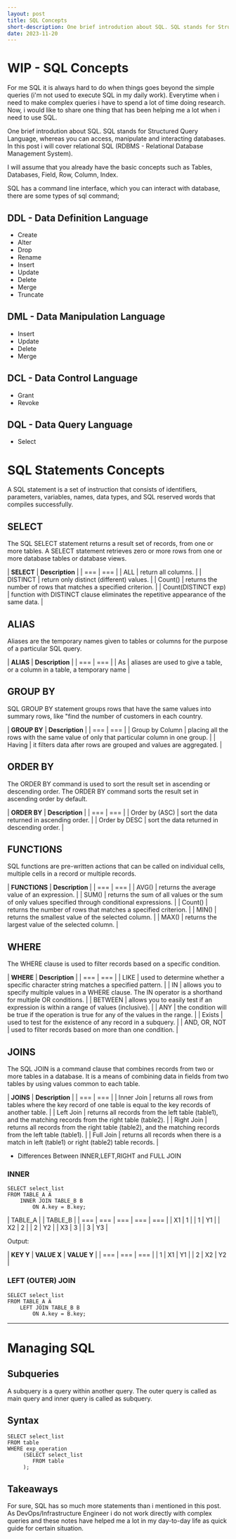 ```yaml
---
layout: post
title: SQL Concepts
short-description: One brief introdution about SQL. SQL stands for Structured Query Language, whereas you can access, manipulate  and interacting databases...
date: 2023-11-20
---
```


# WIP - SQL Concepts

For me SQL it is always hard to do when things goes beyond the simple queries (i'm not used to execute SQL in my daily work). Everytime when i need to make complex queries i have to spend a lot of time doing research. Now, i would like to share one thing that has been helping me a lot when i need to use SQL.

One brief introdution about SQL. SQL stands for Structured Query Language, whereas you can access, manipulate  and interacting databases. In this post i will cover relational SQL (RDBMS - Relational Database Management System).

I will assume that you already have the basic concepts such as Tables, Databases, Field, Row, Column, Index.

SQL has a command line interface, which you can interact with database, there are some types of sql command;

## DDL - Data Definition Language

* Create
* Alter
* Drop
* Rename
* Insert
* Update
* Delete
* Merge
* Truncate

## DML - Data Manipulation Language

* Insert
* Update
* Delete 
* Merge

## DCL - Data Control Language

* Grant
* Revoke

## DQL - Data Query Language

* Select

# SQL Statements Concepts

A SQL statement is a set of instruction that consists of identifiers, parameters, variables, names, data types, and SQL reserved words that compiles successfully.

## SELECT

The SQL SELECT statement returns a result set of records, from one or more tables. A SELECT statement retrieves zero or more rows from one or more database tables or database views.

| **SELECT** | **Description** | 
| === | === |
| ALL | return all columns. |
| DISTINCT | return only distinct (different) values. |
| Count() | returns the number of rows that matches a specified criterion. |
| Count(DISTINCT exp) | function with DISTINCT clause eliminates the repetitive appearance of the same data. | 

## ALIAS

Aliases are the temporary names given to tables or columns for the purpose of a particular SQL query.

| **ALIAS** | **Description** | 
| === | === |
| As | aliases are used to give a table, or a column in a table, a temporary name |

## GROUP BY

SQL GROUP BY statement groups rows that have the same values into summary rows, like "find the number of customers in each country. 

| **GROUP BY** | **Description** | 
| === | === |
| Group by Column | placing all the rows with the same value of only that particular column in one group. |
| Having | it filters data after rows are grouped and values are aggregated. | 

## ORDER BY

The ORDER BY command is used to sort the result set in ascending or descending order. The ORDER BY command sorts the result set in ascending order by default.

| **ORDER BY** | **Description** | 
| === | === |
| Order by (ASC) | sort the data returned in ascending order. |
| Order by DESC | sort the data returned in descending order. |

## FUNCTIONS

SQL functions are pre-written actions that can be called on individual cells, multiple cells in a record or multiple records.

| **FUNCTIONS** | **Description** | 
| === | === |
| AVG() | returns the average value of an expression. |
| SUM() | returns the sum of all values or the sum of only values specified through conditional expressions. | 
| Count() | returns the number of rows that matches a specified criterion. |
| MIN() | returns the smallest value of the selected column. | 
| MAX() | returns the largest value of the selected column. |

## WHERE

The WHERE clause is used to filter records based on a specific condition.

| **WHERE** | **Description** | 
| === | === |
| LIKE | used to determine whether a specific character string matches a specified pattern. | 
| IN | allows you to specify multiple values in a WHERE clause. The IN operator is a shorthand for multiple OR conditions. | 
| BETWEEN | allows you to easily test if an expression is within a range of values (inclusive). | 
| ANY | the condition will be true if the operation is true for any of the values in the range. | 
| Exists | used to test for the existence of any record in a subquery. | 
| AND, OR, NOT | used to filter records based on more than one condition. | 

## JOINS

The SQL JOIN is a command clause that combines records from two or more tables in a database. It is a means of combining data in fields from two tables by using values common to each table.

| **JOINS** | **Description** | 
| === | === |
| Inner Join | returns all rows from tables where the key record of one table is equal to the key records of another table. |
| Left Join | returns all records from the left table (table1), and the matching records from the right table (table2). |
| Right Join | returns all records from the right table (table2), and the matching records from the left table (table1). | 
| Full Join | returns all records when there is a match in left (table1) or right (table2) table records. |  

* Differences Between INNER,LEFT,RIGHT and FULL JOIN

### INNER

```
SELECT select_list
FROM TABLE_A A
    INNER JOIN TABLE_B B
        ON A.key = B.key;
```

| TABLE_A |    | TABLE_B | 
| === | === | === | === | === |
| X1  | 1   |     | 1   | Y1  |
| X2  | 2   |     | 2   | Y2  |
| X3  | 3   |     | 3   | Y3  |

Output: 

| **KEY Y** | **VALUE X** | **VALUE Y** |
| === | === | === |
| 1 | X1 | Y1 |
| 2 | X2 | Y2 |

### LEFT (OUTER) JOIN

```
SELECT select_list
FROM TABLE_A A
    LEFT JOIN TABLE_B B
        ON A.key = B.key;
```

---

# Managing SQL

##  Subqueries

A subquery is a query within another query. The outer query is called as main query and inner query is called as subquery.

## Syntax

```
SELECT select_list
FROM table
WHERE exp_operation
     (SELECT select_list
        FROM table
     );
```

## Takeaways

For sure, SQL has so much more statements than i mentioned in this post. As DevOps/Infrastructure Engineer i do not work directly with complex queries and these notes have helped me a lot in my day-to-day life as quick guide for certain situation.
